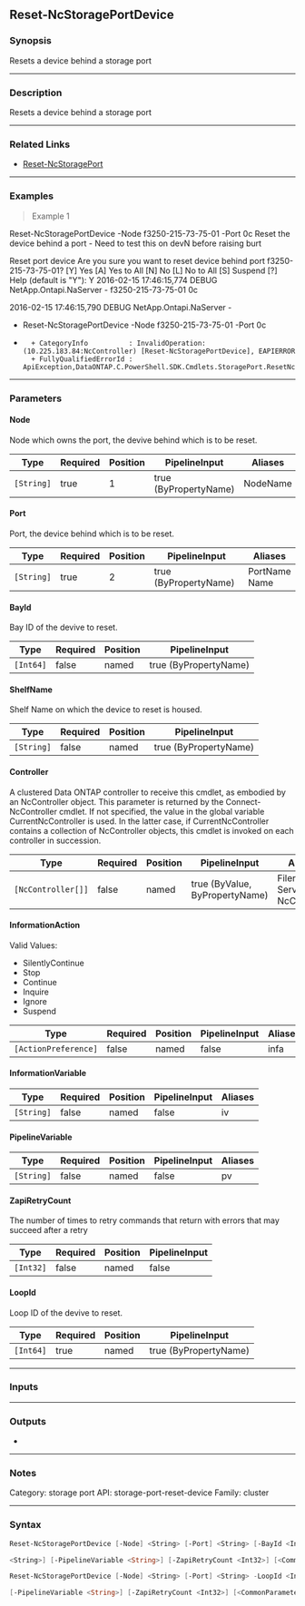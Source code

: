 Reset-NcStoragePortDevice
-------------------------

### Synopsis
Resets a device behind a storage port

---

### Description

Resets a device behind a storage port

---

### Related Links
* [Reset-NcStoragePort](Reset-NcStoragePort)

---

### Examples
> Example 1

Reset-NcStoragePortDevice -Node f3250-215-73-75-01 -Port 0c
Reset the device behind a port - Need to test this on devN before raising burt

Reset port device
Are you sure you want to reset device behind port f3250-215-73-75-01?
[Y] Yes  [A] Yes to All  [N] No  [L] No to All  [S] Suspend  [?] Help (default is "Y"): Y
2016-02-15 17:46:15,774 DEBUG NetApp.Ontapi.NaServer - <netapp version='1.0' xmlns='http://www.netapp.com/filer/admin'>
 <storage-port-reset-device>
  <node>f3250-215-73-75-01</node>
  <port>0c</port>
 </storage-port-reset-device>
</netapp>

2016-02-15 17:46:15,790 DEBUG NetApp.Ontapi.NaServer - <results reason="Missing value for zapi field: . " status="failed" errno="13001"/>

+ Reset-NcStoragePortDevice -Node f3250-215-73-75-01 -Port 0c
+ ~~~~~~~~~~~~~~~~~~~~~~~~~~~~~~~~~~~~~~~~~~~~~~~~~~~~~~~~~~~
    + CategoryInfo          : InvalidOperation: (10.225.183.84:NcController) [Reset-NcStoragePortDevice], EAPIERROR
    + FullyQualifiedErrorId : ApiException,DataONTAP.C.PowerShell.SDK.Cmdlets.StoragePort.ResetNcStoragePortDevice

---

### Parameters
#### **Node**
Node which owns the port, the devive behind which is to be reset.

|Type      |Required|Position|PipelineInput        |Aliases |
|----------|--------|--------|---------------------|--------|
|`[String]`|true    |1       |true (ByPropertyName)|NodeName|

#### **Port**
Port, the device behind which is to be reset.

|Type      |Required|Position|PipelineInput        |Aliases          |
|----------|--------|--------|---------------------|-----------------|
|`[String]`|true    |2       |true (ByPropertyName)|PortName<br/>Name|

#### **BayId**
Bay ID of the devive to reset.

|Type     |Required|Position|PipelineInput        |
|---------|--------|--------|---------------------|
|`[Int64]`|false   |named   |true (ByPropertyName)|

#### **ShelfName**
Shelf Name on which the device to reset is housed.

|Type      |Required|Position|PipelineInput        |
|----------|--------|--------|---------------------|
|`[String]`|false   |named   |true (ByPropertyName)|

#### **Controller**
A clustered Data ONTAP controller to receive this cmdlet, as embodied by an NcController object.  This parameter is returned by the Connect-NcController cmdlet.  If not specified, the value in the global variable CurrentNcController is used.  In the latter case, if CurrentNcController contains a collection of NcController objects, this cmdlet is invoked on each controller in succession.

|Type              |Required|Position|PipelineInput                 |Aliases                          |
|------------------|--------|--------|------------------------------|---------------------------------|
|`[NcController[]]`|false   |named   |true (ByValue, ByPropertyName)|Filer<br/>Server<br/>NcController|

#### **InformationAction**

Valid Values:

* SilentlyContinue
* Stop
* Continue
* Inquire
* Ignore
* Suspend

|Type                |Required|Position|PipelineInput|Aliases|
|--------------------|--------|--------|-------------|-------|
|`[ActionPreference]`|false   |named   |false        |infa   |

#### **InformationVariable**

|Type      |Required|Position|PipelineInput|Aliases|
|----------|--------|--------|-------------|-------|
|`[String]`|false   |named   |false        |iv     |

#### **PipelineVariable**

|Type      |Required|Position|PipelineInput|Aliases|
|----------|--------|--------|-------------|-------|
|`[String]`|false   |named   |false        |pv     |

#### **ZapiRetryCount**
The number of times to retry commands that return with errors that may succeed after a retry

|Type     |Required|Position|PipelineInput|
|---------|--------|--------|-------------|
|`[Int32]`|false   |named   |false        |

#### **LoopId**
Loop ID of the devive to reset.

|Type     |Required|Position|PipelineInput        |
|---------|--------|--------|---------------------|
|`[Int64]`|true    |named   |true (ByPropertyName)|

---

### Inputs

---

### Outputs
* 

---

### Notes
Category: storage port
API: storage-port-reset-device
Family: cluster

---

### Syntax
```PowerShell
Reset-NcStoragePortDevice [-Node] <String> [-Port] <String> [-BayId <Int64>] [-ShelfName <String>] [-Controller <NcController[]>] [-InformationAction <ActionPreference>] [-InformationVariable 
```
```PowerShell
<String>] [-PipelineVariable <String>] [-ZapiRetryCount <Int32>] [<CommonParameters>]
```
```PowerShell
Reset-NcStoragePortDevice [-Node] <String> [-Port] <String> -LoopId <Int64> [-Controller <NcController[]>] [-InformationAction <ActionPreference>] [-InformationVariable <String>] 
```
```PowerShell
[-PipelineVariable <String>] [-ZapiRetryCount <Int32>] [<CommonParameters>]
```
